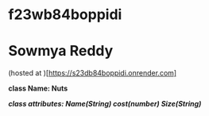 # f23wb84boppidi
# Sowmya Reddy
(hosted at )[https://s23db84boppidi.onrender.com]

**class Name: Nuts**

***class attributes: Name(String) cost(number) Size(String)***
